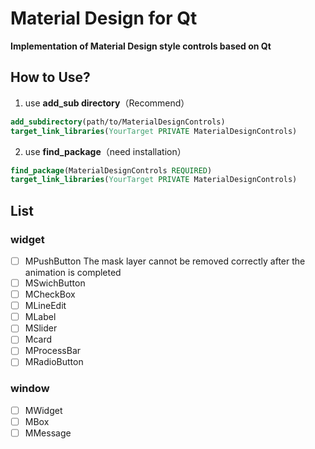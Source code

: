 # Material Design for Qt
**Implementation of Material Design style controls based on Qt**
## How to Use?
1. use **add_sub directory**（Recommend）

```cmake
add_subdirectory(path/to/MaterialDesignControls)
target_link_libraries(YourTarget PRIVATE MaterialDesignControls)
```

2. use **find_package**（need installation）

```cmake
find_package(MaterialDesignControls REQUIRED)
target_link_libraries(YourTarget PRIVATE MaterialDesignControls)
```
## List
### widget
- [ ] MPushButton  The mask layer cannot be removed correctly after the animation is completed
- [ ] MSwichButton
- [ ] MCheckBox
- [ ] MLineEdit
- [ ] MLabel
- [ ] MSlider
- [ ] Mcard
- [ ] MProcessBar
- [ ] MRadioButton
### window
- [ ] MWidget
- [ ] MBox
- [ ] MMessage